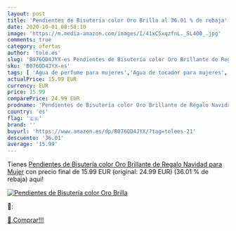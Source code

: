 ```yaml
---
layout: post
title: 'Pendientes de Bisutería color Oro Brilla al 36.01 % de rebaja'
date: 2020-10-01 08:58:10
image: 'https://m.media-amazon.com/images/I/41xC5xqzfnL._SL400_.jpg'
comments: true
category: ofertas
author: 'tole.es'
slug: 'B076QD4JYX-es Pendientes de Bisutería color Oro Brillante de Regalo...'
sku: 'B076QD4JYX-es'
tags: [ 'Agua de perfume para mujeres','Agua de tocador para mujeres','Almacenaje de adornos festivos','Almacenamiento y organización','Belleza','Fragancias para mujeres','Hogar y cocina','Juguetes','Juguetes electrónicos','Juguetes y juegos','Perfumes y fragancias','Productos para el cuidado de la piel','Sets y juegos para el cuidado de la piel','Videojuegos para niños','navidad', ]
actualPrice: 15.99 EUR
currency: EUR
price: 15.99
comparePrice: 24.99 EUR
prodname: 'Pendientes de Bisutería color Oro Brillante de Regalo Navidad para Mujer'
country: 'es'
flag: '🇪🇸'
brand: ''
buyurl: 'https://www.amazon.es/dp/B076QD4JYX/?tag=tolees-21'
descuento: '36.01'
average: '15.99'
---
```


Tienes [Pendientes de Bisutería color Oro Brillante de Regalo Navidad para Mujer](https://www.amazon.es/dp/B076QD4JYX/?tag=tolees-21) con precio final de  15.99 EUR (original: 24.99 EUR) (36.01 %  de rebaja) aqui!

[![Pendientes de Bisutería color Oro Brilla](https://m.media-amazon.com/images/I/41xC5xqzfnL._SL400_.jpg)](https://www.amazon.es/dp/B076QD4JYX/?tag=tolees-21)

🔎:


[🛒 Comprar!!!](https://www.amazon.es/dp/B076QD4JYX/?tag=tolees-21)
